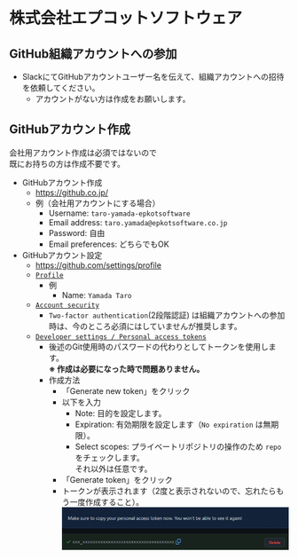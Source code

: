 # 株式会社エプコットソフトウェア

## GitHub組織アカウントへの参加

- SlackにてGitHubアカウントユーザー名を伝えて、組織アカウントへの招待を依頼してください。
  - アカウントがない方は作成をお願いします。

## GitHubアカウント作成

会社用アカウント作成は必須ではないので  
既にお持ちの方は作成不要です。

- GitHubアカウント作成
  - <https://github.co.jp/>
  - 例（会社用アカウントにする場合）
    - Username: `taro-yamada-epkotsoftware`
    - Email address: `taro.yamada@epkotsoftware.co.jp`
    - Password: 自由
    - Email preferences: どちらでもOK
- GitHubアカウント設定
  - <https://github.com/settings/profile>
  - [`Profile`](https://github.com/settings/profile)
    - 例
      - Name: `Yamada Taro`
  - [`Account security`](https://github.com/settings/security)
    - `Two-factor authentication`(2段階認証) は組織アカウントへの参加時は、今のところ必須にはしていませんが推奨します。
  - [`Developer settings / Personal access tokens`](https://github.com/settings/tokens)
    - 後述のGit使用時のパスワードの代わりとしてトークンを使用します。  
      **※ 作成は必要になった時で問題ありません。**
    - 作成方法
      - 「Generate new token」をクリック
      - 以下を入力
        - Note: 目的を設定します。
        - Expiration: 有効期限を設定します（`No expiration` は無期限）。
        - Select scopes: プライベートリポジトリの操作のため `repo` をチェックします。  
          それ以外は任意です。
      - 「Generate token」をクリック
      - トークンが表示されます（2度と表示されないので、忘れたらもう一度作成すること）。
      ![github_token_generated](./image/github_token_generated.png)
